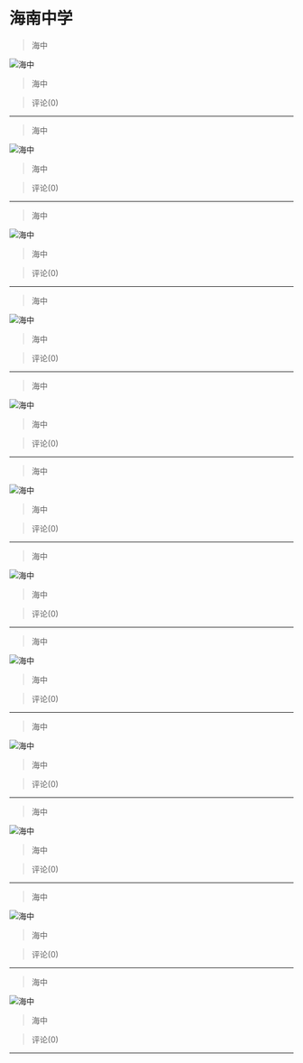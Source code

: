 # 海南中学

> 海中

![海中](https://pan.4a1801.life:11443/d/NAS/Qzone/Albums/最爱/海南中学/01_海中_F190DAE3.webp)

> 海中

> 评论(0)

---

> 海中

![海中](https://pan.4a1801.life:11443/d/NAS/Qzone/Albums/最爱/海南中学/02_海中_5BF6DDF1.webp)

> 海中

> 评论(0)

---

> 海中

![海中](https://pan.4a1801.life:11443/d/NAS/Qzone/Albums/最爱/海南中学/03_海中_7F4922E0.webp)

> 海中

> 评论(0)

---

> 海中

![海中](https://pan.4a1801.life:11443/d/NAS/Qzone/Albums/最爱/海南中学/04_海中_64057F4C.webp)

> 海中

> 评论(0)

---

> 海中

![海中](https://pan.4a1801.life:11443/d/NAS/Qzone/Albums/最爱/海南中学/05_海中_8ED9FE6D.webp)

> 海中

> 评论(0)

---

> 海中

![海中](https://pan.4a1801.life:11443/d/NAS/Qzone/Albums/最爱/海南中学/06_海中_D6CBBB44.webp)

> 海中

> 评论(0)

---

> 海中

![海中](https://pan.4a1801.life:11443/d/NAS/Qzone/Albums/最爱/海南中学/07_海中_F12C0D0E.webp)

> 海中

> 评论(0)

---

> 海中

![海中](https://pan.4a1801.life:11443/d/NAS/Qzone/Albums/最爱/海南中学/08_海中_572080C4.webp)

> 海中

> 评论(0)

---

> 海中

![海中](https://pan.4a1801.life:11443/d/NAS/Qzone/Albums/最爱/海南中学/09_海中_BDA1CE97.webp)

> 海中

> 评论(0)

---

> 海中

![海中](https://pan.4a1801.life:11443/d/NAS/Qzone/Albums/最爱/海南中学/10_海中_0A7B3F2E.webp)

> 海中

> 评论(0)

---

> 海中

![海中](https://pan.4a1801.life:11443/d/NAS/Qzone/Albums/最爱/海南中学/11_海中_D6DD8904.webp)

> 海中

> 评论(0)

---

> 海中

![海中](https://pan.4a1801.life:11443/d/NAS/Qzone/Albums/最爱/海南中学/12_海中_1C199B66.webp)

> 海中

> 评论(0)

---
